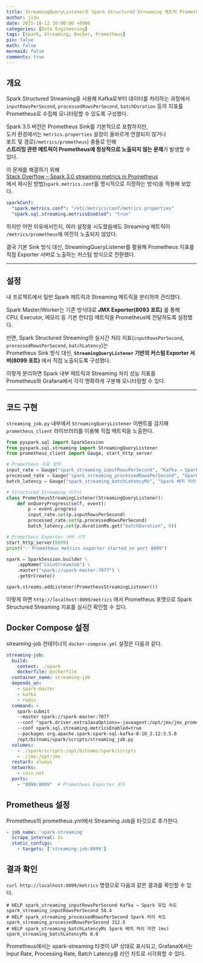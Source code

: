 ```yaml
---
title: StreamingQueryListener로 Spark Structured Streaming 메트릭 Prometheus에 노출하기
author: jisu
date: 2025-10-12 10:00:00 +0900
categories: [Data Engineering]
tags: [Spark, Streaming, Docker, Prometheus]
pin: false
math: false
mermaid: false
comments: true
---
```


## 개요

Spark Structured Streaming을 사용해 Kafka로부터 데이터를 처리하는 과정에서  
`inputRowsPerSecond`, `processedRowsPerSecond`, `batchDuration` 등의 지표를  
Prometheus로 수집해 모니터링할 수 있도록 구성했다.  

Spark 3.5 버전은 Prometheus Sink를 기본적으로 포함하지만,  
도커 환경에서는 `metrics.properties` 설정이 올바르게 연결되지 않거나  
포트 및 경로(`/metrics/prometheus`) 충돌로 인해  
**스트리밍 관련 메트릭이 Prometheus에 정상적으로 노출되지 않는 문제**가 발생할 수 있다.  

이 문제를 해결하기 위해  
[Stack Overflow – Spark 3.0 streaming metrics in Prometheus](https://stackoverflow.com/questions/64436497/spark-3-0-streaming-metrics-in-prometheus)  
에서 제시된 방법(`spark.metrics.conf`를 명시적으로 지정하는 방식)을 적용해 보았다.  

```yaml
sparkConf:
  "spark.metrics.conf": "/etc/metrics/conf/metrics.properties"
  "spark.sql.streaming.metricsEnabled": "true"
```

하지만 어떤 이유에서인지, 여러 설정을 시도했음에도
Streaming 메트릭이 `/metrics/prometheus`에 여전히 노출되지 않았다.

결국 기본 Sink 방식 대신,
StreamingQueryListener를 활용해 Prometheus 지표를 직접 Exporter 서버로 노출하는 커스텀 방식으로 전환했다.

---

## 설정

내 프로젝트에서 일반 Spark 메트릭과 Streaming 메트릭을 분리하여 관리했다.

Spark Master/Worker는 기존 방식대로 **JMX Exporter(8093 포트)** 를 통해  
CPU, Executor, 메모리 등 기본 런타임 메트릭을 Prometheus에 전달하도록 설정했다.  

반면, Spark Structured Streaming의 실시간 처리 지표(`inputRowsPerSecond`, `processedRowsPerSecond`, `batchLatency`)는  
Prometheus Sink 방식 대신, **`StreamingQueryListener` 기반의 커스텀 Exporter 서버(8099 포트)** 에서 직접 노출되도록 구성했다.  

이렇게 분리하면 Spark 내부 메트릭과 Streaming 처리 성능 지표를  
Prometheus와 Grafana에서 각각 명확하게 구분해 모니터링할 수 있다.

---

## 코드 구현

`streaming_job.py` 내부에서 `StreamingQueryListener` 이벤트를 감지해  
`prometheus_client` 라이브러리를 이용해 직접 메트릭을 노출한다.

```python
from pyspark.sql import SparkSession
from pyspark.sql.streaming import StreamingQueryListener
from prometheus_client import Gauge, start_http_server

# Prometheus 지표 정의
input_rate = Gauge("spark_streaming_inputRowsPerSecond", "Kafka → Spark 유입 속도")
processed_rate = Gauge("spark_streaming_processedRowsPerSecond", "Spark 처리 속도")
batch_latency = Gauge("spark_streaming_batchLatencyMs", "Spark 배치 처리 지연 (ms)")

# Structured Streaming 리스너
class PrometheusStreamingListener(StreamingQueryListener):
    def onQueryProgress(self, event):
        p = event.progress
        input_rate.set(p.inputRowsPerSecond)
        processed_rate.set(p.processedRowsPerSecond)
        batch_latency.set(p.durationMs.get("batchDuration", 0))

# Prometheus Exporter 서버 시작
start_http_server(8099)
print("✅ Prometheus metrics exporter started on port 8099")

spark = SparkSession.builder \
    .appName("CoinStreamJob") \
    .master("spark://spark-master:7077") \
    .getOrCreate()

spark.streams.addListener(PrometheusStreamingListener())
```

이렇게 하면 `http://localhost:8099/metrics` 에서
Prometheus 포맷으로 Spark Structured Streaming 지표를 실시간 확인할 수 있다.

## Docker Compose 설정
streaming-job 컨테이너의 `docker-compose.yml` 설정은 다음과 같다.

```yaml
streaming-job:
  build:
    context: ./spark
    dockerfile: Dockerfile
  container_name: streaming-job
  depends_on:
    - spark-master
    - kafka
    - redis
  command: >
    spark-submit
    --master spark://spark-master:7077
    --conf "spark.driver.extraJavaOptions=-javaagent:/opt/jmx/jmx_prometheus_javaagent.jar=8093:/opt/jmx/config.yml"
    --conf spark.sql.streaming.metricsEnabled=true
    --packages org.apache.spark:spark-sql-kafka-0-10_2.12:3.5.0
    /opt/bitnami/spark/scripts/streaming_job.py
  volumes:
    - ./spark/scripts:/opt/bitnami/spark/scripts
    - ./jmx:/opt/jmx
  restart: always
  networks:
    - coin_net
  ports:
    - "8099:8099"  # Prometheus Exporter 포트
```

## Prometheus 설정

Prometheus의 prometheus.yml에서 Streaming Job을 타깃으로 추가한다.

```yaml
- job_name: 'spark-streaming'
  scrape_interval: 5s
  static_configs:
    - targets: ['streaming-job:8099']
```

## 결과 확인

`curl http://localhost:8099/metrics` 명령으로 다음과 같은 결과를 확인할 수 있다.

```
# HELP spark_streaming_inputRowsPerSecond Kafka → Spark 유입 속도
spark_streaming_inputRowsPerSecond 58.4
# HELP spark_streaming_processedRowsPerSecond Spark 처리 속도
spark_streaming_processedRowsPerSecond 312.5
# HELP spark_streaming_batchLatencyMs Spark 배치 처리 지연 (ms)
spark_streaming_batchLatencyMs 0.0
```

Prometheus에서는 spark-streaming 타겟이 UP 상태로 표시되고,
Grafana에서는 Input Rate, Processing Rate, Batch Latency를 라인 차트로 시각화할 수 있다.
